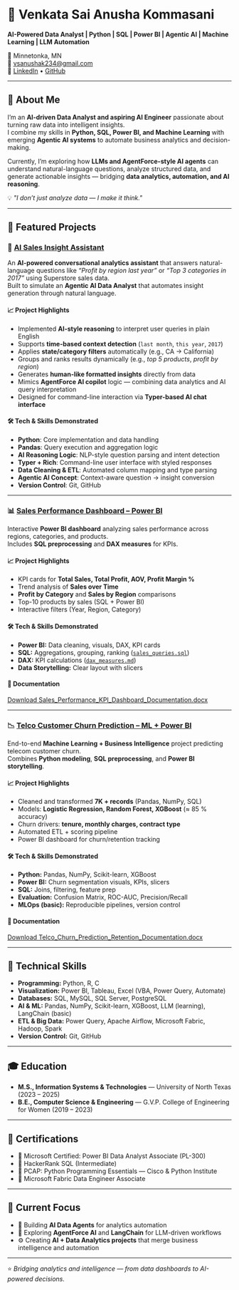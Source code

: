 # 🌟 Venkata Sai Anusha Kommasani  

**AI-Powered Data Analyst | Python | SQL | Power BI | Agentic AI | Machine Learning | LLM Automation**

📍 Minnetonka, MN  
📧 [vsanushak234@gmail.com](mailto:vsanushak234@gmail.com)  
🔗 [LinkedIn](https://www.linkedin.com/in/venkata-sai-anusha-kommasani) • [GitHub](https://github.com/Anu779930)

---

## 👋 About Me  
I’m an **AI-driven Data Analyst and aspiring AI Engineer** passionate about turning raw data into intelligent insights.  
I combine my skills in **Python, SQL, Power BI, and Machine Learning** with emerging **Agentic AI systems** to automate business analytics and decision-making.  

Currently, I’m exploring how **LLMs and AgentForce-style AI agents** can understand natural-language questions, analyze structured data, and generate actionable insights — bridging **data analytics, automation, and AI reasoning**.  

💡 *"I don’t just analyze data — I make it think."*

---

## 🚀 Featured Projects  

### 🤖 [AI Sales Insight Assistant](https://github.com/Anu779930/ai-sales-insight-assistant)  
An **AI-powered conversational analytics assistant** that answers natural-language questions like *“Profit by region last year”* or *“Top 3 categories in 2017”* using Superstore sales data.  
Built to simulate an **Agentic AI Data Analyst** that automates insight generation through natural language.

#### 📈 Project Highlights  
- Implemented **AI-style reasoning** to interpret user queries in plain English  
- Supports **time-based context detection** (`last month`, `this year`, `2017`)  
- Applies **state/category filters** automatically (e.g., CA → California)  
- Groups and ranks results dynamically (e.g., *top 5 products*, *profit by region*)  
- Generates **human-like formatted insights** directly from data  
- Mimics **AgentForce AI copilot** logic — combining data analytics and AI query interpretation  
- Designed for command-line interaction via **Typer-based AI chat interface**

#### 🛠️ Tech & Skills Demonstrated  
- **Python**: Core implementation and data handling  
- **Pandas**: Query execution and aggregation logic  
- **AI Reasoning Logic**: NLP-style question parsing and intent detection  
- **Typer + Rich**: Command-line user interface with styled responses  
- **Data Cleaning & ETL**: Automated column mapping and type parsing  
- **Agentic AI Concept**: Context-aware question → insight conversion  
- **Version Control**: Git, GitHub  

---

### 📊 [Sales Performance Dashboard – Power BI](https://github.com/Anu779930/sales-performance-dashboard)  
Interactive **Power BI dashboard** analyzing sales performance across regions, categories, and products.  
Includes **SQL preprocessing** and **DAX measures** for KPIs.

#### 📈 Project Highlights  
- KPI cards for **Total Sales, Total Profit, AOV, Profit Margin %**  
- Trend analysis of **Sales over Time**  
- **Profit by Category** and **Sales by Region** comparisons  
- Top-10 products by sales (SQL + Power BI)  
- Interactive filters (Year, Region, Category)  

#### 🛠️ Tech & Skills Demonstrated  
- **Power BI:** Data cleaning, visuals, DAX, KPI cards  
- **SQL:** Aggregations, grouping, ranking ([`sales_queries.sql`](https://github.com/Anu779930/sales-performance-dashboard/blob/main/sql/sales_queries.sql))  
- **DAX:** KPI calculations ([`dax_measures.md`](https://github.com/Anu779930/sales-performance-dashboard/blob/main/docs/dax_measures.md))  
- **Data Storytelling:** Clear layout with slicers  

#### 📄 Documentation  
[Download Sales_Performance_KPI_Dashboard_Documentation.docx](https://github.com/Anu779930/sales-performance-dashboard/blob/main/Sales_Performance_KPI_Dashboard_Documentation.docx)  

---

### 📉 [Telco Customer Churn Prediction – ML + Power BI](https://github.com/Anu779930/telco-churn-ml-bi)  
End-to-end **Machine Learning + Business Intelligence** project predicting telecom customer churn.  
Combines **Python modeling**, **SQL preprocessing**, and **Power BI storytelling**.

#### 📈 Project Highlights  
- Cleaned and transformed **7K + records** (Pandas, NumPy, SQL)  
- Models: **Logistic Regression, Random Forest, XGBoost** (≈ 85 % accuracy)  
- Churn drivers: **tenure, monthly charges, contract type**  
- Automated ETL + scoring pipeline  
- Power BI dashboard for churn/retention tracking  

#### 🛠️ Tech & Skills Demonstrated  
- **Python:** Pandas, NumPy, Scikit-learn, XGBoost  
- **Power BI:** Churn segmentation visuals, KPIs, slicers  
- **SQL:** Joins, filtering, feature prep  
- **Evaluation:** Confusion Matrix, ROC-AUC, Precision/Recall  
- **MLOps (basic):** Reproducible pipelines, version control  

#### 📄 Documentation  
[Download Telco_Churn_Prediction_Retention_Documentation.docx](https://github.com/Anu779930/telco-churn-ml-bi/blob/main/Telco_Churn_Prediction_Retention_Documentation.docx)  

---

## 🧠 Technical Skills  
- **Programming:** Python, R, C  
- **Visualization:** Power BI, Tableau, Excel (VBA, Power Query, Automate)  
- **Databases:** SQL, MySQL, SQL Server, PostgreSQL  
- **AI & ML:** Pandas, NumPy, Scikit-learn, XGBoost, LLM (learning), LangChain (basic)  
- **ETL & Big Data:** Power Query, Apache Airflow, Microsoft Fabric, Hadoop, Spark  
- **Version Control:** Git, GitHub  

---

## 🎓 Education  
- **M.S., Information Systems & Technologies** — University of North Texas (2023 – 2025)  
- **B.E., Computer Science & Engineering** — G.V.P. College of Engineering for Women (2019 – 2023)  

---

## 🏅 Certifications  
- 🧾 Microsoft Certified: Power BI Data Analyst Associate (PL-300)  
- 🧾 HackerRank SQL (Intermediate)  
- 🧾 PCAP: Python Programming Essentials — Cisco & Python Institute  
- 🧾 Microsoft Fabric Data Engineer Associate  

---

## 🔬 Current Focus  
- 🤖 Building **AI Data Agents** for analytics automation  
- 🧩 Exploring **AgentForce AI** and **LangChain** for LLM-driven workflows  
- ⚙️ Creating **AI + Data Analytics projects** that merge business intelligence and automation  

---

⭐ *Bridging analytics and intelligence — from data dashboards to AI-powered decisions.*
